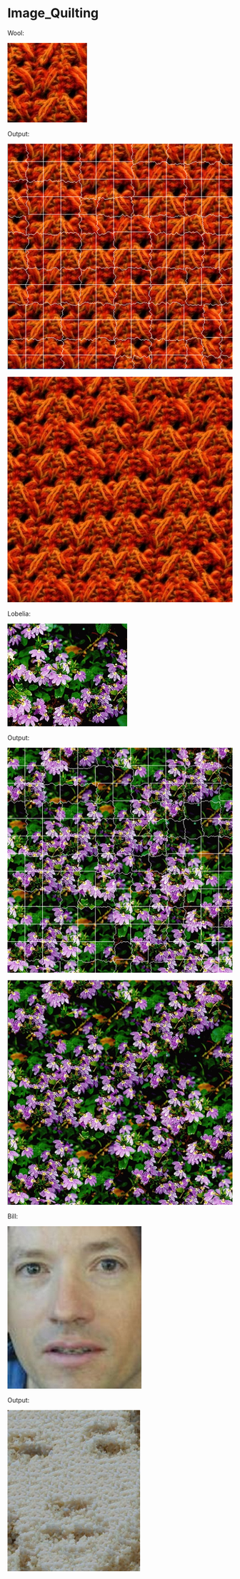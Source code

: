 # Image_Quilting

Wool:

![alt text](https://github.com/LYC0320/Image_Quilting/blob/master/Image_Quilting/texture/wool.bmp)

Output:

![alt text](https://github.com/LYC0320/Image_Quilting/blob/master/Results/Output02%20with%20cut.png)

![alt text](https://github.com/LYC0320/Image_Quilting/blob/master/Results/Output02.png)

Lobelia:

![alt text](https://github.com/LYC0320/Image_Quilting/blob/master/Image_Quilting/texture/lobelia.bmp)

Output:

![alt text](https://github.com/LYC0320/Image_Quilting/blob/master/Results/Output03%20with%20cut.png)

![alt text](https://github.com/LYC0320/Image_Quilting/blob/master/Results/Output03.png)

Bill:

![alt text](https://github.com/LYC0320/Image_Quilting/blob/master/Image_Quilting/texture/bill-big-big.jpg)

Output:

![alt text](https://github.com/LYC0320/Image_Quilting/blob/master/Results/patchN%3D30_a%3D0.3.png)

